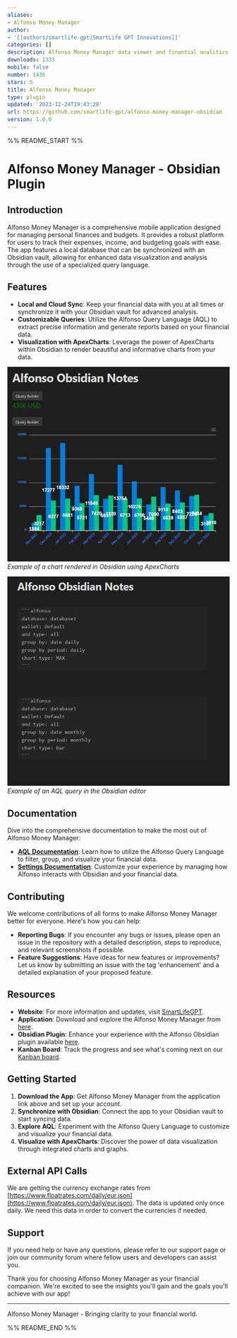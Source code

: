 ```yaml
---
aliases:
- Alfonso Money Manager
author:
- '[[authors/smartlife-gpt|SmartLife GPT Innovations]]'
categories: []
description: Alfonso Money Manager data viewer and finantial analitics tool
downloads: 1333
mobile: false
number: 1436
stars: 5
title: Alfonso Money Manager
type: plugin
updated: '2023-12-24T19:43:28'
url: https://github.com/smartlife-gpt/alfonso-money-manager-obsidian
version: 1.0.0
---
```


%% README_START %%

# Alfonso Money Manager - Obsidian Plugin

## Introduction

Alfonso Money Manager is a comprehensive mobile application designed for managing personal finances and budgets. It provides a robust platform for users to track their expenses, income, and budgeting goals with ease. The app features a local database that can be synchronized with an Obsidian vault, allowing for enhanced data visualization and analysis through the use of a specialized query language.

## Features

- **Local and Cloud Sync**: Keep your financial data with you at all times or synchronize it with your Obsidian vault for advanced analysis.
- **Customizable Queries**: Utilize the Alfonso Query Language (AQL) to extract precise information and generate reports based on your financial data.
- **Visualization with ApexCharts**: Leverage the power of ApexCharts within Obsidian to render beautiful and informative charts from your data.

![Example Apex Chart](https://raw.githubusercontent.com/smartlife-gpt/alfonso-money-manager-obsidian/HEAD/docs/assets/ExampleApexCharts.png)
*Example of a chart rendered in Obsidian using ApexCharts*

![Example AQL Query](https://raw.githubusercontent.com/smartlife-gpt/alfonso-money-manager-obsidian/HEAD/docs/assets/ExampleAQL.png)
*Example of an AQL query in the Obsidian editor*

## Documentation

Dive into the comprehensive documentation to make the most out of Alfonso Money Manager:

- **[AQL Documentation](docs/AQL.md)**: Learn how to utilize the Alfonso Query Language to filter, group, and visualize your financial data.
- **[Settings Documentation](docs/Settings.md)**: Customize your experience by managing how Alfonso interacts with Obsidian and your financial data.

## Contributing

We welcome contributions of all forms to make Alfonso Money Manager better for everyone. Here's how you can help:

- **Reporting Bugs**: If you encounter any bugs or issues, please open an issue in the repository with a detailed description, steps to reproduce, and relevant screenshots if possible.
- **Feature Suggestions**: Have ideas for new features or improvements? Let us know by submitting an issue with the tag 'enhancement' and a detailed explanation of your proposed feature.

## Resources

- **Website**: For more information and updates, visit [SmartLifeGPT](https://smartlifegpt.xyz/?utm_source=GitHub&utm_medium=desktop).
- **Application**: Download and explore the Alfonso Money Manager from [here](https://smartlifegpt.xyz/alfonso-money-manger/?utm_source=PlayStore&utm_medium=app).
- **Obsidian Plugin**: Enhance your experience with the Alfonso Obsidian plugin available [here](https://smartlifegpt.xyz/alfonso-obsidian-plugin/?utm_source=PlayStore&utm_medium=app).
- **Kanban Board**: Track the progress and see what's coming next on our [Kanban board](https://github.com/users/smartlife-gpt/projects/1/views/1).

## Getting Started

1. **Download the App**: Get Alfonso Money Manager from the application link above and set up your account.
2. **Synchronize with Obsidian**: Connect the app to your Obsidian vault to start syncing data.
3. **Explore AQL**: Experiment with the Alfonso Query Language to customize and visualize your financial data.
4. **Visualize with ApexCharts**: Discover the power of data visualization through integrated charts and graphs.


## External API Calls
We are getting the currency exchange rates from [https://www.floatrates.com/daily/eur.json](https://www.floatrates.com/daily/eur.json). 
The data is updated only once daily. We need this data in order to convert the currencies if needed.

## Support

If you need help or have any questions, please refer to our support page or join our community forum where fellow users and developers can assist you.

Thank you for choosing Alfonso Money Manager as your financial companion. We're excited to see the insights you'll gain and the goals you'll achieve with our app!

---

Alfonso Money Manager - Bringing clarity to your financial world.


%% README_END %%